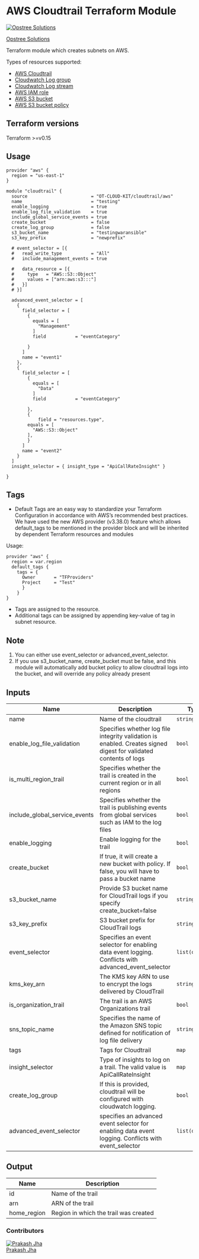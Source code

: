 AWS Cloudtrail Terraform Module
=====================================

[![Opstree Solutions][opstree_avatar]][opstree_homepage]

[Opstree Solutions][opstree_homepage] 

  [opstree_homepage]: https://opstree.github.io/
  [opstree_avatar]: https://img.cloudposse.com/150x150/https://github.com/opstree.png

Terraform module which creates subnets on AWS.

Types of resources supported:

* [AWS Cloudtrail](https://registry.terraform.io/providers/hashicorp/aws/latest/docs/resources/cloudtrail)
* [Cloudwatch Log group](https://registry.terraform.io/providers/hashicorp/aws/latest/docs/resources/cloudwatch_log_group)
* [Cloudwatch Log stream](https://registry.terraform.io/providers/hashicorp/aws/latest/docs/resources/cloudwatch_log_stream)
* [AWS IAM role](https://registry.terraform.io/providers/hashicorp/aws/latest/docs/resources/iam_role)
* [AWS S3 bucket](https://registry.terraform.io/providers/hashicorp/aws/latest/docs/resources/s3_bucket)
* [AWS S3 bucket policy](https://registry.terraform.io/providers/hashicorp/aws/latest/docs/resources/s3_bucket_policy)


Terraform versions
------------------

Terraform >=v0.15

Usage
------

```hcl
provider "aws" {
  region = "us-east-1"
}

module "cloudtrail" {
  source                        = "OT-CLOUD-KIT/cloudtrail/aws"
  name                          = "testing"
  enable_logging                = true
  enable_log_file_validation    = true
  include_global_service_events = true
  create_bucket                 = false
  create_log_group              = false
  s3_bucket_name                = "testingwaransible"
  s3_key_prefix                 = "newprefix"

  # event_selector = [{
  #   read_write_type           = "All"
  #   include_management_events = true

  #   data_resource = [{
  #     type   = "AWS::S3::Object"
  #     values = ["arn:aws:s3:::"]
  #   }]
  # }]

  advanced_event_selector = [
    {
      field_selector = [
        {
          equals = [
            "Management"
          ]
          field           = "eventCategory"
          
        }
      ]
      name = "event1"
    },
    {
      field_selector = [
        {
          equals = [
            "Data"
          ]
          field           = "eventCategory"
          
        },
        {
            field = "resources.type",
        equals = [
          "AWS::S3::Object"
        ],
        }
      ]
      name = "event2"
    }
  ]
  insight_selector = { insight_type = "ApiCallRateInsight" }

}

```

Tags
----
* Default Tags are an easy way to standardize your Terraform Configuration in accordance with AWS’s recommended best practices. We have used the new AWS provider (v3.38.0) feature which allows default_tags to be mentioned in the provider block and will be inherited by dependent Terraform resources and modules

Usage:
```
provider "aws" {
  region = var.region
  default_tags {
    tags = {
      Owner       = "TFProviders"
      Project     = "Test"
      }
    }
}
```
* Tags are assigned to the resource.
* Additional tags can be assigned by appending key-value of tag in subnet resource.

Note
----

1. You can either use event_selector or advanced_event_selector.
2. If you use s3_bucket_name, create_bucket must be false, and this module will automatically add bucket policy to allow cloudtrail logs into the bucket, and will override any policy already present


Inputs
------
| Name | Description | Type | Default | Required |
|------|-------------|------|---------|:--------:|
| name | Name of the cloudtrail | `string` | `"cloudtrail"` | yes |
| enable_log_file_validation | Specifies whether log file integrity validation is enabled. Creates signed digest for validated contents of logs  | `bool` | `true` | no |
| is_multi_region_trail | Specifies whether the trail is created in the current region or in all regions | `bool` | `false` | no |
| include_global_service_events | Specifies whether the trail is publishing events from global services such as IAM to the log files | `bool` | `false` | no |
| enable_logging |Enable logging for the trail | `bool` | `true` | no |
| create_bucket | If true, it will create a new bucket with policy. If false, you will have to pass a bucket name | `bool` | `true` | yes |
| s3_bucket_name | Provide S3 bucket name for CloudTrail logs if you specify create_bucket=false | `string` | `""` | no |
| s3_key_prefix | S3 bucket prefix for CloudTrail logs | `string` | `null` | no |
| event_selector | Specifies an event selector for enabling data event logging. Conflicts with advanced_event_selector| `list(object)` | `[]` | no |
| kms_key_arn | The KMS key ARN to use to encrypt the logs delivered by CloudTrail | `string` | `""` | no |
| is_organization_trail | The trail is an AWS Organizations trail | `bool` | `false` | no |
| sns_topic_name | Specifies the name of the Amazon SNS topic defined for notification of log file delivery | `string` | `null` | no |
| tags | Tags for Cloudtrail | `map` | `` | no |
| insight_selector | Type of insights to log on a trail. The valid value is ApiCallRateInsight | `map` | `{}` | no |
| create_log_group | If this is provided, cloudtrail will be configured with cloudwatch logging. | `bool` | `true` | no |
| advanced_event_selector | specifies an advanced event selector for enabling data event logging. Conflicts with event_selector | `list(object)` | `[]` | no |

Output
------
| Name | Description |
|------|-------------|
| id | Name of the trail |
| arn | ARN of the trail |
| home_region | Region in which the trail was created |

### Contributors

[![Prakash Jha][prakash_avatar]][prakash_homepage]<br/>[Prakash Jha][prakash_homepage] 

  [prakash_homepage]: https://github.com/prakashjha-ot
  [prakash_avatar]: https://img.cloudposse.com/75x75/https://github.com/prakashjha-ot.png
